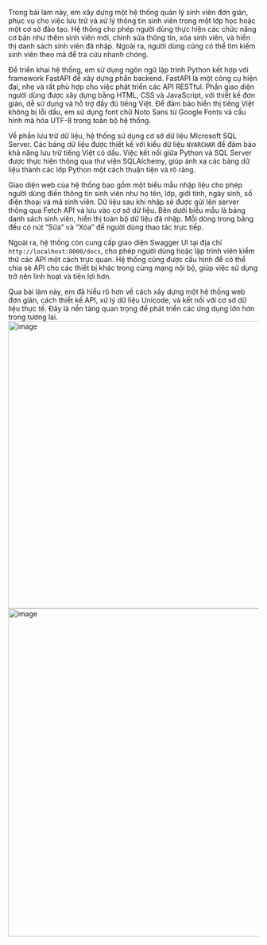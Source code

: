 
Trong bài làm này, em xây dựng một hệ thống quản lý sinh viên đơn giản, phục vụ cho việc lưu trữ và xử lý thông tin sinh viên trong một lớp học hoặc một cơ sở đào tạo. Hệ thống cho phép người dùng thực hiện các chức năng cơ bản như thêm sinh viên mới, chỉnh sửa thông tin, xóa sinh viên, và hiển thị danh sách sinh viên đã nhập. Ngoài ra, người dùng cũng có thể tìm kiếm sinh viên theo mã để tra cứu nhanh chóng.

Để triển khai hệ thống, em sử dụng ngôn ngữ lập trình Python kết hợp với framework FastAPI để xây dựng phần backend. FastAPI là một công cụ hiện đại, nhẹ và rất phù hợp cho việc phát triển các API RESTful. Phần giao diện người dùng được xây dựng bằng HTML, CSS và JavaScript, với thiết kế đơn giản, dễ sử dụng và hỗ trợ đầy đủ tiếng Việt. Để đảm bảo hiển thị tiếng Việt không bị lỗi dấu, em sử dụng font chữ Noto Sans từ Google Fonts và cấu hình mã hóa UTF-8 trong toàn bộ hệ thống.

Về phần lưu trữ dữ liệu, hệ thống sử dụng cơ sở dữ liệu Microsoft SQL Server. Các bảng dữ liệu được thiết kế với kiểu dữ liệu `NVARCHAR` để đảm bảo khả năng lưu trữ tiếng Việt có dấu. Việc kết nối giữa Python và SQL Server được thực hiện thông qua thư viện SQLAlchemy, giúp ánh xạ các bảng dữ liệu thành các lớp Python một cách thuận tiện và rõ ràng.

Giao diện web của hệ thống bao gồm một biểu mẫu nhập liệu cho phép người dùng điền thông tin sinh viên như họ tên, lớp, giới tính, ngày sinh, số điện thoại và mã sinh viên. Dữ liệu sau khi nhập sẽ được gửi lên server thông qua Fetch API và lưu vào cơ sở dữ liệu. Bên dưới biểu mẫu là bảng danh sách sinh viên, hiển thị toàn bộ dữ liệu đã nhập. Mỗi dòng trong bảng đều có nút “Sửa” và “Xóa” để người dùng thao tác trực tiếp.

Ngoài ra, hệ thống còn cung cấp giao diện Swagger UI tại địa chỉ `http://localhost:8000/docs`, cho phép người dùng hoặc lập trình viên kiểm thử các API một cách trực quan. Hệ thống cũng được cấu hình để có thể chia sẻ API cho các thiết bị khác trong cùng mạng nội bộ, giúp việc sử dụng trở nên linh hoạt và tiện lợi hơn.

Qua bài làm này, em đã hiểu rõ hơn về cách xây dựng một hệ thống web đơn giản, cách thiết kế API, xử lý dữ liệu Unicode, và kết nối với cơ sở dữ liệu thực tế. Đây là nền tảng quan trọng để phát triển các ứng dụng lớn hơn trong tương lai.
<img width="1849" height="579" alt="image" src="https://github.com/user-attachments/assets/57d9be88-bde9-480c-97cd-ea7dfaba4c6d" />
<img width="1849" height="661" alt="image" src="https://github.com/user-attachments/assets/897a6a92-4f72-4425-8d91-5bfff732e3b9" />
